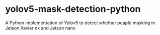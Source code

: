 # yolov5-mask-detection-python
A Python implementation of Yolov5 to detect whether peaple masking in Jetson Xavier nx and Jetson nano
